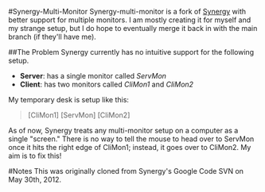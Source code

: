 #Synergy-Multi-Monitor
Synergy-multi-monitor is a fork of [Synergy](http://synergy-foss.org) with better support for multiple monitors. I am mostly creating it for myself and my strange setup, but I do hope to eventually merge it back in with the main branch (if they'll have me).

##The Problem
Synergy currently has no intuitive support for the following setup.

* **Server**: has a single monitor called *ServMon*
* **Client**: has two monitors called *CliMon1* and *CliMon2*

My temporary desk is setup like this:
> [CliMon1] [ServMon] [CliMon2]

As of now, Synergy treats any multi-monitor setup on a computer as a single "screen." There is no way to tell the mouse to head over to ServMon once it hits the right edge of CliMon1; instead, it goes over to CliMon2. My aim is to fix this!

#Notes
This was originally cloned from Synergy's Google Code SVN on May 30th, 2012.
